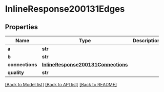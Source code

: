 # InlineResponse200131Edges

## Properties
Name | Type | Description | Notes
------------ | ------------- | ------------- | -------------
**a** | **str** |  | [optional] 
**b** | **str** |  | [optional] 
**connections** | [**InlineResponse200131Connections**](InlineResponse200131Connections.md) |  | [optional] 
**quality** | **str** |  | [optional] 

[[Back to Model list]](../README.md#documentation-for-models) [[Back to API list]](../README.md#documentation-for-api-endpoints) [[Back to README]](../README.md)

